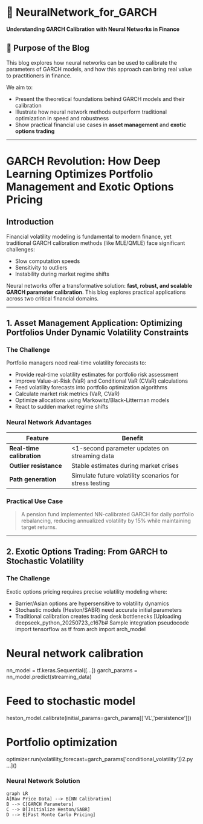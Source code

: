 # 🧠 NeuralNetwork_for_GARCH

**Understanding GARCH Calibration with Neural Networks in Finance**

## 📌 Purpose of the Blog

This blog explores how neural networks can be used to calibrate the parameters of GARCH models, and how this approach can bring real value to practitioners in finance.

We aim to:
- Present the theoretical foundations behind GARCH models and their calibration
- Illustrate how neural network methods outperform traditional optimization in speed and robustness
- Show practical financial use cases in **asset management** and **exotic options trading**

---

# GARCH Revolution: How Deep Learning Optimizes Portfolio Management and Exotic Options Pricing

## Introduction
Financial volatility modeling is fundamental to modern finance, yet traditional GARCH calibration methods (like MLE/QMLE) face significant challenges:
- Slow computation speeds
- Sensitivity to outliers
- Instability during market regime shifts

Neural networks offer a transformative solution: **fast, robust, and scalable GARCH parameter calibration**. This blog explores practical applications across two critical financial domains.

---

## 1. Asset Management Application: Optimizing Portfolios Under Dynamic Volatility Constraints

### The Challenge
Portfolio managers need real-time volatility forecasts to:
- Provide real-time volatility estimates for portfolio risk assessment
- Improve Value-at-Risk (VaR) and Conditional VaR (CVaR) calculations
- Feed volatility forecasts into portfolio optimization algorithms
- Calculate market risk metrics (VaR, CVaR)
- Optimize allocations using Markowitz/Black-Litterman models
- React to sudden market regime shifts

### Neural Network Advantages
| Feature | Benefit |
|---------|---------|
| **Real-time calibration** | <1-second parameter updates on streaming data |
| **Outlier resistance** | Stable estimates during market crises |
| **Path generation** | Simulate future volatility scenarios for stress testing |

### Practical Use Case
> A pension fund implemented NN-calibrated GARCH for daily portfolio rebalancing, reducing annualized volatility by 15% while maintaining target returns.

---

## 2. Exotic Options Trading: From GARCH to Stochastic Volatility

### The Challenge
Exotic options pricing requires precise volatility modeling where:
- Barrier/Asian options are hypersensitive to volatility dynamics
- Stochastic models (Heston/SABR) need accurate initial parameters
- Traditional calibration creates trading desk bottlenecks
[Uploading deepseek_python_20250723_c167b# Sample integration pseudocode
import tensorflow as tf
from arch import arch_model

# Neural network calibration
nn_model = tf.keras.Sequential([...])
garch_params = nn_model.predict(streaming_data)

# Feed to stochastic model
heston_model.calibrate(initial_params=garch_params[['VL','persistence']])

# Portfolio optimization
optimizer.run(volatility_forecast=garch_params['conditional_volatility'])2.py…]()

### Neural Network Solution
```mermaid
graph LR
A[Raw Price Data] --> B[NN Calibration]
B --> C[GARCH Parameters]
C --> D[Initialize Heston/SABR]
D --> E[Fast Monte Carlo Pricing]
